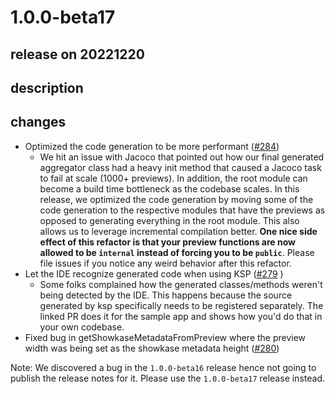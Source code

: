 # 1.0.0-beta17

## release on 20221220
## description
## changes
* Optimized the code generation to be more performant (<a class="issue-link js-issue-link" data-error-text="Failed to load title" data-id="1493463832" data-permission-text="Title is private" data-url="https://github.com/airbnb/Showkase/issues/284" data-hovercard-type="pull_request" data-hovercard-url="/airbnb/Showkase/pull/284/hovercard" href="https://github.com/airbnb/Showkase/pull/284">#284</a>)
  * We hit an issue with Jacoco that pointed out how our final generated aggregator class had a heavy init method that caused a Jacoco task to fail at scale (1000+ previews). In addition, the root module can become a build time bottleneck as the codebase scales. In this release, we optimized the code generation by moving some of the code generation to the respective modules that have the previews as opposed to generating everything in the root module. This also allows us to leverage incremental compilation better. <strong>One nice side effect of this refactor is that your preview functions are now allowed to be <code>internal</code> instead of forcing you to be <code>public</code></strong>. Please file issues if you notice any weird behavior after this refactor.
* Let the IDE recognize generated code when using KSP (<a class="issue-link js-issue-link" data-error-text="Failed to load title" data-id="1464493618" data-permission-text="Title is private" data-url="https://github.com/airbnb/Showkase/issues/279" data-hovercard-type="pull_request" data-hovercard-url="/airbnb/Showkase/pull/279/hovercard" href="https://github.com/airbnb/Showkase/pull/279">#279</a> )
  * Some folks complained how the generated classes/methods weren't being detected by the IDE. This happens because the source generated by ksp specifically needs to be registered separately. The linked PR does it for the sample app and shows how you'd do that in your own codebase.
* Fixed bug in getShowkaseMetadataFromPreview where the preview width was being set as the showkase metadata height (<a class="issue-link js-issue-link" data-error-text="Failed to load title" data-id="1468942401" data-permission-text="Title is private" data-url="https://github.com/airbnb/Showkase/issues/280" data-hovercard-type="pull_request" data-hovercard-url="/airbnb/Showkase/pull/280/hovercard" href="https://github.com/airbnb/Showkase/pull/280">#280</a>)

Note: We discovered a bug in the <code>1.0.0-beta16</code> release hence not going to publish the release notes for it. Please use the <code>1.0.0-beta17</code> release instead.

